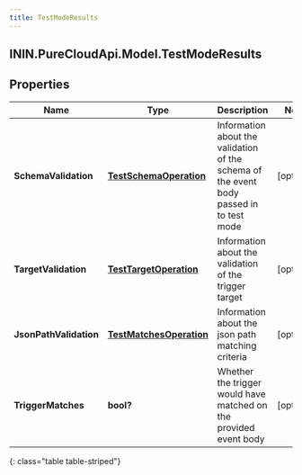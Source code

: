 ```yaml
---
title: TestModeResults
---
```

## ININ.PureCloudApi.Model.TestModeResults

## Properties

|Name | Type | Description | Notes|
|------------ | ------------- | ------------- | -------------|
| **SchemaValidation** | [**TestSchemaOperation**](TestSchemaOperation.html) | Information about the validation of the schema of the event body passed in to test mode | [optional] |
| **TargetValidation** | [**TestTargetOperation**](TestTargetOperation.html) | Information about the validation of the trigger target | [optional] |
| **JsonPathValidation** | [**TestMatchesOperation**](TestMatchesOperation.html) | Information about the json path matching criteria | [optional] |
| **TriggerMatches** | **bool?** | Whether the trigger would have matched on the provided event body | [optional] |
{: class="table table-striped"}


